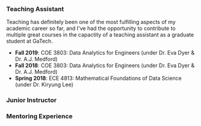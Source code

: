 ### Teaching Assistant

Teaching has definitely been one of the most fulfilling aspects of my academic career so far, and I've had the opportunity to contribute to multiple great courses in the capactity of a teaching assistant as a graduate student at GaTech.

- **Fall 2019**: COE 3803: Data Analytics for Engineers (under Dr. Eva Dyer & Dr. A.J. Medford)
- **Fall 2018**: COE 3803: Data Analytics for Engineers (under Dr. Eva Dyer & Dr. A.J. Medford)
- **Spring 2018**: ECE 4813: Mathematical Foundations of Data Science (under Dr. Kiryung Lee)

### Junior Instructor

### Mentoring Experience
